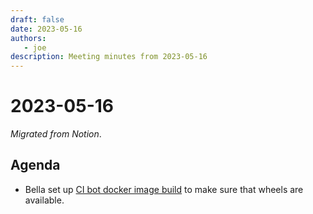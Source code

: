 ```yaml
---
draft: false
date: 2023-05-16
authors:
   - joe
description: Meeting minutes from 2023-05-16
---
```

# 2023-05-16

*Migrated from Notion*.

## Agenda

- Bella set up [CI bot docker image
  build](https://github.com/python-discord/bot/pull/2603) to make sure
  that wheels are available.

<!-- more -->
